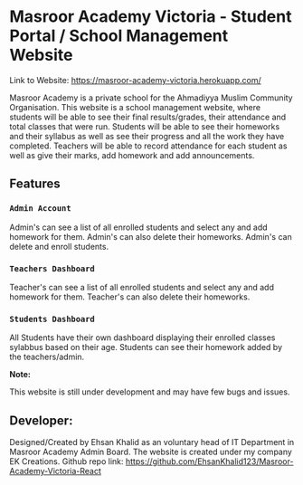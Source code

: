 # Masroor Academy Victoria - Student Portal / School Management Website

Link to Website: https://masroor-academy-victoria.herokuapp.com/

Masroor Academy is a private school for the Ahmadiyya Muslim Community Organisation.
This website is a school management website, where students will be able to see their
final results/grades, their attendance and total classes that were run. Students will be
able to see their homeworks and their syllabus as well as see their progress and all the
work they have completed.
Teachers will be able to record attendance for each student as well as give their marks,
add homework and add announcements.

## Features

### `Admin Account`

Admin's can see a list of all enrolled students and select any and add homework for them.
Admin's can also delete their homeworks.
Admin's can delete and enroll students.

### `Teachers Dashboard`

Teacher's can see a list of all enrolled students and select any and add homework for them.
Teacher's can also delete their homeworks.

### `Students Dashboard`

All Students have their own dashboard displaying their enrolled classes sylabbus based on their age.
Students can see their homework added by the teachers/admin.

**Note:**

This website is still under development and may have few bugs and issues.

## Developer:

Designed/Created by Ehsan Khalid as an voluntary head of IT Department in Masroor Academy Admin Board.
The website is created under my company EK Creations.
Github repo link: https://github.com/EhsanKhalid123/Masroor-Academy-Victoria-React 